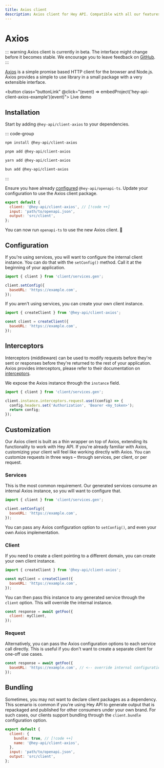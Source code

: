 ```yaml
---
title: Axios client
description: Axios client for Hey API. Compatible with all our features.
---
```


<script setup>
import { embedProject } from '../../embed'
</script>

# Axios

::: warning
Axios client is currently in beta. The interface might change before it becomes stable. We encourage you to leave feedback on [GitHub](https://github.com/hey-api/openapi-ts/issues).
:::

[Axios](https://axios-http.com/) is a simple promise based HTTP client for the browser and Node.js. Axios provides a simple to use library in a small package with a very extensible interface.

<button class="buttonLink" @click="(event) => embedProject('hey-api-client-axios-example')(event)">
Live demo
</button>

## Installation

Start by adding `@hey-api/client-axios` to your dependencies.

::: code-group

```sh [npm]
npm install @hey-api/client-axios
```

```sh [pnpm]
pnpm add @hey-api/client-axios
```

```sh [yarn]
yarn add @hey-api/client-axios
```

```sh [bun]
bun add @hey-api/client-axios
```

:::

Ensure you have already [configured](/openapi-ts/get-started) `@hey-api/openapi-ts`. Update your configuration to use the Axios client package.

```js
export default {
  client: '@hey-api/client-axios', // [!code ++]
  input: 'path/to/openapi.json',
  output: 'src/client',
};
```

You can now run `openapi-ts` to use the new Axios client. 🎉

## Configuration

If you're using services, you will want to configure the internal client instance. You can do that with the `setConfig()` method. Call it at the beginning of your application.

```js
import { client } from 'client/services.gen';

client.setConfig({
  baseURL: 'https://example.com',
});
```

If you aren't using services, you can create your own client instance.

```js
import { createClient } from '@hey-api/client-axios';

const client = createClient({
  baseURL: 'https://example.com',
});
```

## Interceptors

Interceptors (middleware) can be used to modify requests before they're sent or responses before they're returned to the rest of your application. Axios provides interceptors, please refer to their documentation on [interceptors](https://axios-http.com/docs/interceptors).

We expose the Axios instance through the `instance` field.

```js
import { client } from 'client/services.gen';

client.instance.interceptors.request.use((config) => {
  config.headers.set('Authorization', 'Bearer <my_token>');
  return config;
});
```

## Customization

Our Axios client is built as a thin wrapper on top of Axios, extending its functionality to work with Hey API. If you're already familiar with Axios, customizing your client will feel like working directly with Axios. You can customize requests in three ways – through services, per client, or per request.

### Services

This is the most common requirement. Our generated services consume an internal Axios instance, so you will want to configure that.

```js
import { client } from 'client/services.gen';

client.setConfig({
  baseURL: 'https://example.com',
});
```

You can pass any Axios configuration option to `setConfig()`, and even your own Axios implementation.

### Client

If you need to create a client pointing to a different domain, you can create your own client instance.

```js
import { createClient } from '@hey-api/client-axios';

const myClient = createClient({
  baseURL: 'https://example.com',
});
```

You can then pass this instance to any generated service through the `client` option. This will override the internal instance.

```js
const response = await getFoo({
  client: myClient,
});
```

### Request

Alternatively, you can pass the Axios configuration options to each service call directly. This is useful if you don't want to create a separate client for one-off use cases.

```js
const response = await getFoo({
  baseURL: 'https://example.com', // <-- override internal configuration
});
```

## Bundling

Sometimes, you may not want to declare client packages as a dependency. This scenario is common if you're using Hey API to generate output that is repackaged and published for other consumers under your own brand. For such cases, our clients support bundling through the `client.bundle` configuration option.

```js
export default {
  client: {
    bundle: true, // [!code ++]
    name: '@hey-api/client-axios',
  },
  input: 'path/to/openapi.json',
  output: 'src/client',
};
```

<!--@include: ../../examples.md-->
<!--@include: ../../sponsorship.md-->
